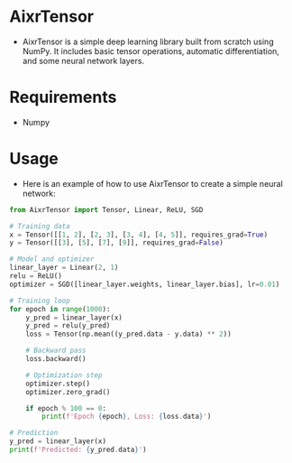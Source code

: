 # AixrTensor

 - AixrTensor is a simple deep learning library built from scratch using NumPy. It includes basic tensor operations, automatic differentiation, and some neural network layers.

# Requirements

 - Numpy

# Usage

 - Here is an example of how to use AixrTensor to create a simple neural network:

```python
from AixrTensor import Tensor, Linear, ReLU, SGD

# Training data
x = Tensor([[1, 2], [2, 3], [3, 4], [4, 5]], requires_grad=True)
y = Tensor([[3], [5], [7], [9]], requires_grad=False)

# Model and optimizer
linear_layer = Linear(2, 1)
relu = ReLU()
optimizer = SGD([linear_layer.weights, linear_layer.bias], lr=0.01)

# Training loop
for epoch in range(1000):
    y_pred = linear_layer(x)
    y_pred = relu(y_pred)
    loss = Tensor(np.mean((y_pred.data - y.data) ** 2))

    # Backward pass
    loss.backward()

    # Optimization step
    optimizer.step()
    optimizer.zero_grad()

    if epoch % 100 == 0:
        print(f'Epoch {epoch}, Loss: {loss.data}')

# Prediction
y_pred = linear_layer(x)
print(f'Predicted: {y_pred.data}')
